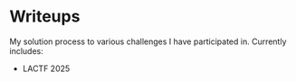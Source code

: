 # Writeups
My solution process to various challenges I have participated in. Currently includes: 

- LACTF 2025

